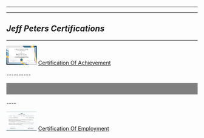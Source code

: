 -------------------------------------
-------------------------------------
***Jeff Peters Certifications***
-------------------------------------
-------------------------------------

<html>
<head>
<title>Horizontal Line Example</title>
</head>
<body>
<div class="images">
  <img src="/JeffPeters/JeffPetersCertificationOfAchievement.png" width="80" height="50" alt="Image" />
  <a class="link1" href="/JeffPeters/JeffPetersCertificationOfAchievement.png">Certification Of Achievement</a>
</div>
  
<p>----------</p>

<hr style="height:30px; border:none; background-color:grey;">

<p>----</p>

<div class="images">
  <img src="/JeffPeters/JeffPetersCertificationOfEmployment.png" width="80" height="50" alt="Image" />
  <a class="link1" href="/JeffPeters/JeffPetersCertificationOfEmployment.png">Certification Of Employment</a>
</div>

</body>
</html>







